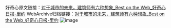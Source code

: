 好奇心原文链接：[对于城市的未来，建筑师有六种想象_Best on the Web_好奇心日报-里约](https://www.qdaily.com/articles/4065.html)
WebArchive归档链接：[对于城市的未来，建筑师有六种想象_Best on the Web_好奇心日报-里约](http://web.archive.org/web/20190623153513/https://www.qdaily.com/articles/4065.html)
![image](http://ww3.sinaimg.cn/large/007d5XDply1g3vdvyvyiej30u028eh3o)